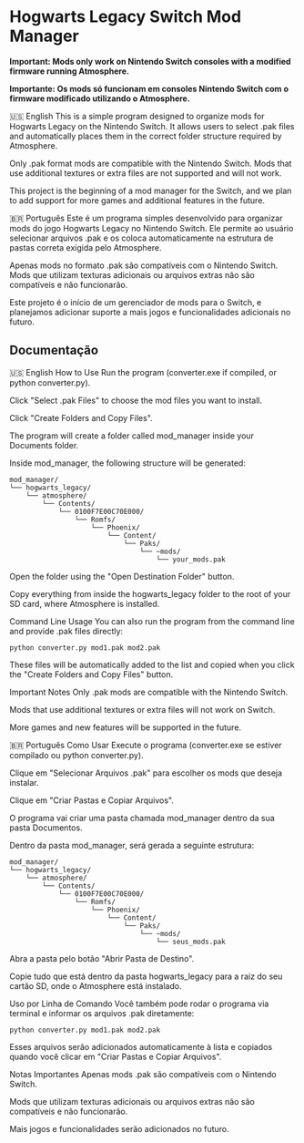 
# Hogwarts Legacy Switch Mod Manager
**Important: Mods only work on Nintendo Switch consoles with a modified firmware running Atmosphere.**

**Importante: Os mods só funcionam em consoles Nintendo Switch com o firmware modificado utilizando o Atmosphere.**


🇺🇸 English
This is a simple program designed to organize mods for Hogwarts Legacy on the Nintendo Switch. It allows users to select .pak files and automatically places them in the correct folder structure required by Atmosphere.

Only .pak format mods are compatible with the Nintendo Switch.
Mods that use additional textures or extra files are not supported and will not work.

This project is the beginning of a mod manager for the Switch, and we plan to add support for more games and additional features in the future.

🇧🇷 Português
Este é um programa simples desenvolvido para organizar mods do jogo Hogwarts Legacy no Nintendo Switch. Ele permite ao usuário selecionar arquivos .pak e os coloca automaticamente na estrutura de pastas correta exigida pelo Atmosphere.

Apenas mods no formato .pak são compatíveis com o Nintendo Switch.
Mods que utilizam texturas adicionais ou arquivos extras não são compatíveis e não funcionarão.

Este projeto é o início de um gerenciador de mods para o Switch, e planejamos adicionar suporte a mais jogos e funcionalidades adicionais no futuro.


## Documentação
🇺🇸 English
How to Use
Run the program (converter.exe if compiled, or python converter.py).

Click "Select .pak Files" to choose the mod files you want to install.

Click "Create Folders and Copy Files".

The program will create a folder called mod_manager inside your Documents folder.

Inside mod_manager, the following structure will be generated:

```
mod_manager/
└── hogwarts_legacy/
    └── atmosphere/
        └── Contents/
            └── 0100F7E00C70E000/
                └── Romfs/
                    └── Phoenix/
                        └── Content/
                            └── Paks/
                                └── ~mods/
                                    └── your_mods.pak
```
Open the folder using the "Open Destination Folder" button.

Copy everything from inside the hogwarts_legacy folder to the root of your SD card, where Atmosphere is installed.

Command Line Usage
You can also run the program from the command line and provide .pak files directly:

```
python converter.py mod1.pak mod2.pak
```
These files will be automatically added to the list and copied when you click the "Create Folders and Copy Files" button.

Important Notes
Only .pak mods are compatible with the Nintendo Switch.

Mods that use additional textures or extra files will not work on Switch.

More games and new features will be supported in the future.

🇧🇷 Português
Como Usar
Execute o programa (converter.exe se estiver compilado ou python converter.py).

Clique em "Selecionar Arquivos .pak" para escolher os mods que deseja instalar.

Clique em "Criar Pastas e Copiar Arquivos".

O programa vai criar uma pasta chamada mod_manager dentro da sua pasta Documentos.

Dentro da pasta mod_manager, será gerada a seguinte estrutura:

```
mod_manager/
└── hogwarts_legacy/
    └── atmosphere/
        └── Contents/
            └── 0100F7E00C70E000/
                └── Romfs/
                    └── Phoenix/
                        └── Content/
                            └── Paks/
                                └── ~mods/
                                    └── seus_mods.pak
```
Abra a pasta pelo botão "Abrir Pasta de Destino".

Copie tudo que está dentro da pasta hogwarts_legacy para a raiz do seu cartão SD, onde o Atmosphere está instalado.

Uso por Linha de Comando
Você também pode rodar o programa via terminal e informar os arquivos .pak diretamente:
```
python converter.py mod1.pak mod2.pak
```
Esses arquivos serão adicionados automaticamente à lista e copiados quando você clicar em "Criar Pastas e Copiar Arquivos".

Notas Importantes
Apenas mods .pak são compatíveis com o Nintendo Switch.

Mods que utilizam texturas adicionais ou arquivos extras não são compatíveis e não funcionarão.

Mais jogos e funcionalidades serão adicionados no futuro.

